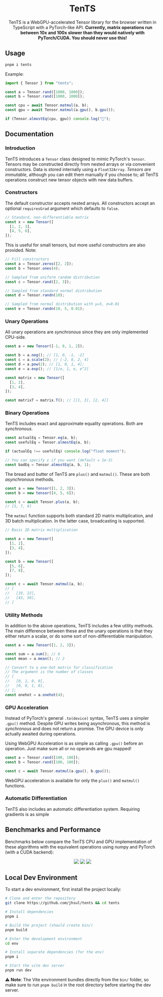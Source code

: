 <h1 align="center">
TenTS
</h1>
<p align="center">
TenTS is a WebGPU-accelerated Tensor library for the browser written in TypeScript with a PyTorch-like API. <b>Currently, matrix operations run between 10x and 100x slower than they would natively with PyTorch/CUDA. You should never use this!</b>
</p>

## Usage

```sh
pnpm i tents
```

Example:

```ts
import { Tensor } from "tents";

const a = Tensor.rand([1000, 1000]);
const b = Tensor.rand([1000, 1000]);

const cpu = await Tensor.matmul(a, b);
const gpu = await Tensor.matmul(a.gpu(), b.gpu());

if (Tensor.almostEq(cpu, gpu)) console.log("🎉");
```

## Documentation

### Introduction

TenTS introduces a `Tensor` class designed to mimic PyTorch's `tensor`. Tensors may be constructed directly from nested arrays or via convenient constructors. Data is stored internally using a `Float32Array`. _Tensors are immutable_, although you can edit them manually if you choose to; all TenTS operations construct new tensor objects with new data buffers.

### Constructors

The default constructor accepts nested arrays. All constructors accept an optional `requiresGrad` argument which defaults to `false`.

```ts
// Standard, non-differentiable matrix
const x = new Tensor([
  [1, 2, 3],
  [4, 5, 6],
]);
```

This is useful for small tensors, but more useful constructors are also provided. Note:

```ts
// Fill constructors
const a = Tensor.zeros([2, 2]);
const b = Tensor.ones(4);

// Sampled from uniform random distribution
const c = Tensor.rand([2, 3]);

// Sampled from standard normal distribution
const d = Tensor.randn(10);

// Sampled from normal distribution with μ=5, σ=0.01
const e = Tensor.randn(10, 5, 0.01);
```

### Unary Operations

All unary operations are _synchronous_ since they are only implemented CPU-side.

```ts
const a = new Tensor([-1, 0, 1, 2]);

const b = a.neg(); // [1, 0, -1, -2]
const c = a.scale(2); // [-2, 0, 2, 4]
const d = a.pow(2); // [1, 0, 1, 4];
const e = a.exp(); // [1/e, 1, e, e^2]

const matrix = new Tensor([
  [1, 2],
  [3, 4],
]);

const matrixT = matrix.T(); // [[1, 3], [2, 4]]
```

### Binary Operations

TenTS includes exact and approximate equality operations. Both are _synchronous_.

```ts
const actualEq = Tensor.eq(a, b);
const usefulEq = Tensor.almostEq(a, b);

if (actualEq !== usefulEq) console.log("float moment");

// You can specify ε if you want (default = 1e-3)
const badEq = Tensor.almostEq(a, b, 1);
```

The bread and butter of TenTS are `plus()` and `matmul()`. These are both _asynchronous_ methods.

```ts
const a = new Tensor([1, 2, 3]);
const b = new tensor([4, 5, 6]);

const c = await Tensor.plus(a, b);
// [5, 7, 9]
```

The `matmul` function supports both standard 2D matrix multiplication, and 3D batch multiplication. In the latter case, broadcasting is supported.

```ts
// Basic 2D matrix multiplication

const a = new Tensor([
  [1, 2],
  [3, 4],
]);

const b = new Tensor([
  [5, 6],
  [7, 8],
]);

const c = await Tensor.matmul(a, b);
// [
//   [19, 22],
//   [43, 50],
// ]
```

### Utility Methods

In addition to the above operations, TenTS includes a few utility methods. The main difference between these and the unary operations is that they either return a scalar, or do some sort of non-differentiable manipulation.

```ts
const a = new Tensor([1, 2, 3]);

const sum = a.sum(); // 6
const mean = a.mean(); // 2

// Convert to a one-hot matrix for classification
// The argument is the number of classes
// [
//   [0, 1, 0, 0],
//   [0, 0, 1, 0],
// ];
const onehot = a.onehot(4);
```

### GPU Acceleration

Instead of PyTorch's general `.to(device)` syntax, TenTS uses a simpler `.gpu()` method. Despite GPU writes being asynchronous, this method is _synchronous_ and does not return a promise. The GPU device is only actually awaited during operations.

Using WebGPU Acceleration is as simple as calling `.gpu()` before an operation. Just make sure all or no operands are gpu mapped!

```ts
const a = Tensor.rand([100, 100]);
const b = Tensor.rand([100, 100]);

const c = await Tensor.matmul(a.gpu(), b.gpu());
```

WebGPU acceleration is available for only the `plus()` and `matmul()` functions.

### Automatic Differentiation

TenTS also includes an automatic differentiation system. Requiring gradients is as simple

## Benchmarks and Performance

Benchmarks below compare the TenTS CPU and GPU implementation of these algorithms with the equivalent operations using numpy and PyTorch (with a CUDA backend):

<div align="center">
<img src="assets/vecadd.png">
<img src="assets/square-matmul.png">
<img src="assets/batch-matmul.png">
</div>

## Local Dev Environment

To start a dev environment, first install the project locally:

```sh
# Clone and enter the repository
git clone https://github.com/jhsul/tents && cd tents

# Install dependencies
pnpm i

# Build the project (should create bin/)
pnpm build

# Enter the development environment
cd env

# Install separate dependencies (for the env)
pnpm i

# Start the vite dev server
pnpm run dev
```

⚠️ **Note**: The Vite environment bundles directly from the `bin/` folder, so make sure to run `pnpm build` in the root directory before starting the dev server.
